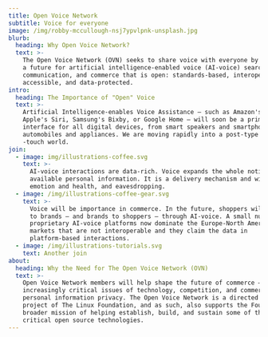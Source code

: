 ```yaml
---
title: Open Voice Network
subtitle: Voice for everyone
image: /img/robby-mccullough-nsj7ypvlpnk-unsplash.jpg
blurb:
  heading: Why Open Voice Network?
  text: >-
    The Open Voice Network (OVN) seeks to share voice with everyone by creating
    a future for artificial intelligence-enabled voice (AI-voice) search,
    communication, and commerce that is open: standards-based, interoperable,
    accessible, and data-protected.
intro:
  heading: The Importance of "Open" Voice
  text: >-
    Artificial Intelligence-enables Voice Assistance – such as Amazon's Alex,
    Apple's Siri, Samsung's Bixby, or Google Home – will soon be a primary
    interface for all digital devices, from smart speakers and smartphones to
    automobiles and appliances. We are moving rapidly into a post-type and
    -touch world.
join:
  - image: img/illustrations-coffee.svg
    text: >-
      AI-voice interactions are data-rich. Voice expands the whole notion of
      available personal information. It is a delivery mechanism and window into
      emotion and health, and eavesdropping.
  - image: /img/illustrations-coffee-gear.svg
    text: >-
      Voice will be importance in commerce. In the future, shoppers will connect
      to brands – and brands to shoppers – through AI-voice. A small number of
      proprietary AI-voice platforms now dominate the Europe-North America voice
      markets that are not interoperable and they claim the data in
      platform-based interactions.
  - image: /img/illustrations-tutorials.svg
    text: Another join
about:
  heading: Why the Need for The Open Voice Network (OVN)
  text: >-
    Open Voice Network members will help shape the future of commerce – in
    increasingly critical issues of technology, competition, and commercial and
    personal information privacy. The Open Voice Network is a directed fund
    project of The Linux Foundation, and as such, also supports the Foundation's
    broader mission of helping establish, build, and sustain some of the most
    critical open source technologies.
---
```



